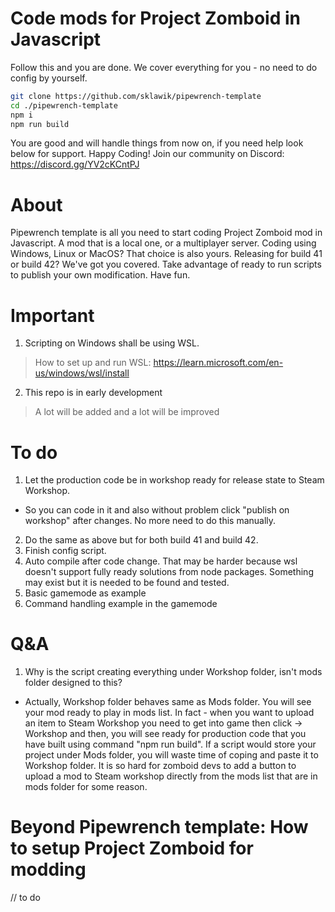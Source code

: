 # Code mods for Project Zomboid in Javascript
Follow this and you are done. We cover everything for you - no need to do config by yourself.

```sh
git clone https://github.com/sklawik/pipewrench-template 
cd ./pipewrench-template 
npm i
npm run build
```
You are good and will handle things from now on, if you need help look below for support.
Happy Coding!
Join our community on Discord: https://discord.gg/YV2cKCntPJ

# About
Pipewrench template is all you need to start coding Project Zomboid mod in Javascript.
A mod that is a local one, or a multiplayer server.
Coding using Windows, Linux or MacOS?
That choice is also yours.
Releasing for build 41 or build 42? We've got you covered. 
Take advantage of ready to run scripts to publish your own modification. Have fun.

# Important
1. Scripting on Windows shall be using WSL.
> How to set up and run WSL: https://learn.microsoft.com/en-us/windows/wsl/install

2. This repo is in early development
> A lot will be added and a lot will be improved


# To do
1. Let the production code be in workshop ready for release state to Steam Workshop.
- So you can code in it and also without problem click "publish on workshop" after changes.
No more need to do this manually.
2. Do the same as above but for both build 41 and build 42.
3. Finish config script.
4. Auto compile after code change. That may be harder because wsl doesn't support fully ready solutions from node packages. Something may exist but it is needed to be found and tested.
5. Basic gamemode as example
6. Command handling example in the gamemode

# Q&A
1. Why is the script creating everything under Workshop folder, isn't mods folder designed to this?
- Actually, Workshop folder behaves same as Mods folder. You will see your mod ready to play in mods list. In fact - when you want to upload an item to Steam Workshop you
need to get into game then click -> Workshop and then, you will see ready for production code that you have built using command "npm run build".
If a script would store your project under Mods folder, you will waste time of coping and paste it to Workshop folder. 
It is so hard for zomboid devs to add a button to upload a mod to Steam workshop directly from the mods list that are in mods folder for some reason.

# Beyond Pipewrench template: How to setup Project Zomboid for modding
// to do 